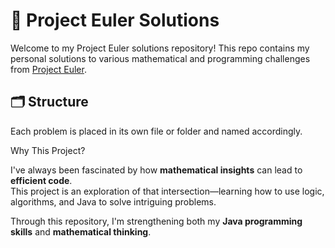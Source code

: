 # 🧠 Project Euler Solutions

Welcome to my Project Euler solutions repository! This repo contains my personal solutions to various mathematical and programming challenges from [Project Euler](https://projecteuler.net/).

## 🗂 Structure

Each problem is placed in its own file or folder and named accordingly.

Why This Project?

I've always been fascinated by how **mathematical insights** can lead to **efficient code**.  
This project is an exploration of that intersection—learning how to use logic, algorithms, and Java to solve intriguing problems.

Through this repository, I'm strengthening both my **Java programming skills** and **mathematical thinking**.
